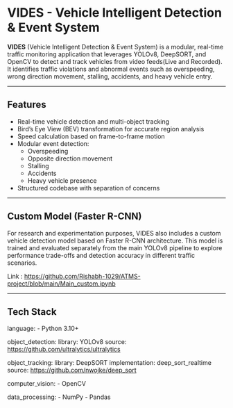 # VIDES - Vehicle Intelligent Detection & Event System

**VIDES** (Vehicle Intelligent Detection & Event System) is a modular, real-time traffic monitoring application that leverages YOLOv8, DeepSORT, and OpenCV to detect and track vehicles from video feeds(Live and Recorded). It identifies traffic violations and abnormal events such as overspeeding, wrong direction movement, stalling, accidents, and heavy vehicle entry.

---

## Features

- Real-time vehicle detection and multi-object tracking
- Bird’s Eye View (BEV) transformation for accurate region analysis
- Speed calculation based on frame-to-frame motion
- Modular event detection:
  - Overspeeding
  - Opposite direction movement
  - Stalling
  - Accidents
  - Heavy vehicle presence
- Structured codebase with separation of concerns

---

## Custom Model (Faster R-CNN)

For research and experimentation purposes, VIDES also includes a custom vehicle detection model based on Faster R-CNN architecture. This model is trained and evaluated separately from the main YOLOv8 pipeline to explore performance trade-offs and detection accuracy in different traffic scenarios.

Link : https://github.com/Rishabh-1029/ATMS-project/blob/main/Main_custom.ipynb

---

## Tech Stack
  
  language: 
    - Python 3.10+
  
  object_detection:
    library: YOLOv8
    source: https://github.com/ultralytics/ultralytics

  object_tracking:
    library: DeepSORT
    implementation: deep_sort_realtime
    source: https://github.com/nwojke/deep_sort

  computer_vision:
    - OpenCV

  data_processing:
    - NumPy
    - Pandas
